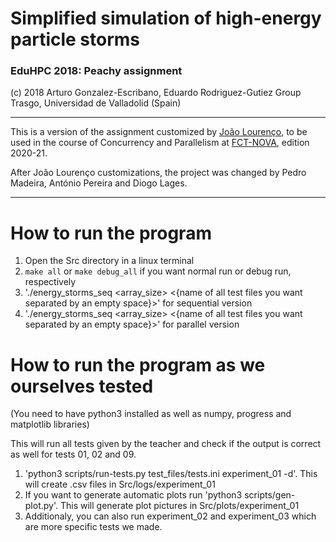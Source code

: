 # Simplified simulation of high-energy particle storms

### EduHPC 2018: Peachy assignment

(c) 2018 Arturo Gonzalez-Escribano, Eduardo Rodriguez-Gutiez
Group Trasgo, Universidad de Valladolid (Spain)

--------------------------------------------------------------

This is a version of the assignment customized by [João Lourenço](https://docentes.fct.unl.pt/joao-lourenco),
to be used in the course  of Concurrency and Parallelism at [FCT-NOVA](www.di.fct.unl.pt), 
edition 2020-21.

After João Lourenço customizations, the project was changed by Pedro Madeira, António Pereira and Diogo Lages.

--------------------------------------------------------------

# How to run the program

1. Open the Src directory in a linux terminal
2. `make all` or `make debug_all` if you want normal run or debug run, respectively
3. './energy_storms_seq <array_size> <{name of all test files you want separated by an empty space}>' for sequential version
4. './energy_storms_seq <array_size> <{name of all test files you want separated by an empty space}>' for parallel version

# How to run the program as we ourselves tested
(You need to have python3 installed as well as numpy, progress and matplotlib libraries)

This will run all tests given by the teacher and check if the output is correct as well for tests 01, 02 and 09.

1. 'python3 scripts/run-tests.py test_files/tests.ini experiment_01 -d'. This will create .csv files in Src/logs/experiment_01
2. If you want to generate automatic plots run 'python3 scripts/gen-plot.py'. This will generate plot pictures in Src/plots/experiment_01
3. Additionaly, you can also run experiment_02 and experiment_03 which are more specific tests we made.
